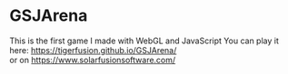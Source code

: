 # GSJArena

This is the first game I made with WebGL and JavaScript
You can play it here: https://tigerfusion.github.io/GSJArena/ <br>
or on https://www.solarfusionsoftware.com/
